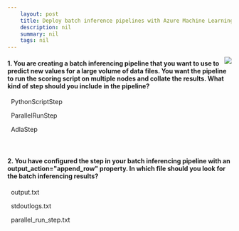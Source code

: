 ```yaml
---
    layout: post
    title: Deploy batch inference pipelines with Azure Machine Learning 
    description: nil
    summary: nil
    tags: nil
---
```



 <a target="_blank" href="https://docs.microsoft.com/en-us/learn/modules/deploy-batch-inference-pipelines-with-azure-machine-learning/4a-knowledge-check/"><i class="fas fa-external-link-alt"></i> </a>
 <img align="right" src="https://docs.microsoft.com/en-us/learn/achievements/deploy-batch-inference-pipelines-with-azure-machine-learning.svg">
####  1. You are creating a batch inferencing pipeline that you want to use to predict new values for a large volume of data files. You want the pipeline to run the scoring script on multiple nodes and collate the results. What kind of step should you include in the pipeline?


<i class='far fa-square'></i> &nbsp;&nbsp;PythonScriptStep

<i class='fas fa-check-square' style='color: Dodgerblue;'></i> &nbsp;&nbsp;ParallelRunStep

<i class='far fa-square'></i> &nbsp;&nbsp;AdlaStep
<br />
<br />
<br />

####  2. You have configured the step in your batch inferencing pipeline with an output_action="append_row" property. In which file should you look for the batch inferencing results?


<i class='far fa-square'></i> &nbsp;&nbsp;output.txt

<i class='far fa-square'></i> &nbsp;&nbsp;stdoutlogs.txt

<i class='fas fa-check-square' style='color: Dodgerblue;'></i> &nbsp;&nbsp;parallel_run_step.txt
<br />
<br />
<br />
